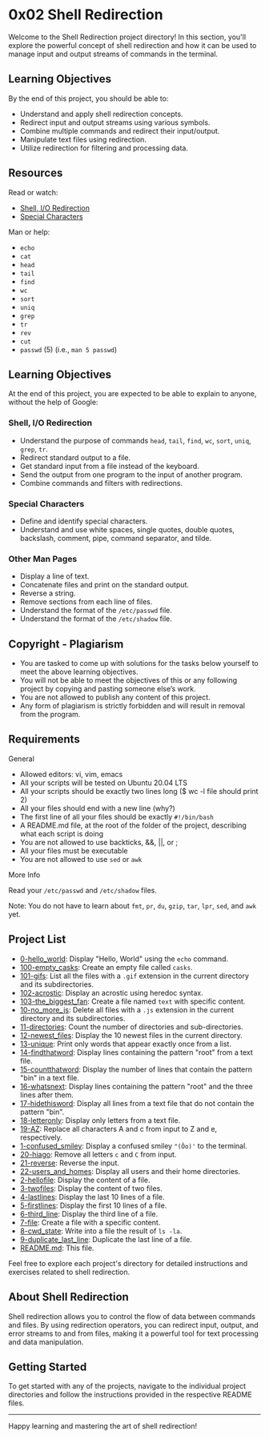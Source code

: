 # 0x02 Shell Redirection

Welcome to the Shell Redirection project directory! In this section, you'll explore the powerful concept of shell redirection and how it can be used to manage input and output streams of commands in the terminal.

## Learning Objectives

By the end of this project, you should be able to:

- Understand and apply shell redirection concepts.
- Redirect input and output streams using various symbols.
- Combine multiple commands and redirect their input/output.
- Manipulate text files using redirection.
- Utilize redirection for filtering and processing data.

## Resources

Read or watch:

- [Shell, I/O Redirection](http://linuxcommand.org/lc3_lts0070.php)
- [Special Characters](http://linuxcommand.org/lc3_lts0080.php)

Man or help:

- `echo`
- `cat`
- `head`
- `tail`
- `find`
- `wc`
- `sort`
- `uniq`
- `grep`
- `tr`
- `rev`
- `cut`
- `passwd` (5) (i.e., `man 5 passwd`)

## Learning Objectives

At the end of this project, you are expected to be able to explain to anyone, without the help of Google:

### Shell, I/O Redirection

- Understand the purpose of commands `head`, `tail`, `find`, `wc`, `sort`, `uniq`, `grep`, `tr`.
- Redirect standard output to a file.
- Get standard input from a file instead of the keyboard.
- Send the output from one program to the input of another program.
- Combine commands and filters with redirections.

### Special Characters

- Define and identify special characters.
- Understand and use white spaces, single quotes, double quotes, backslash, comment, pipe, command separator, and tilde.

### Other Man Pages

- Display a line of text.
- Concatenate files and print on the standard output.
- Reverse a string.
- Remove sections from each line of files.
- Understand the format of the `/etc/passwd` file.
- Understand the format of the `/etc/shadow` file.

## Copyright - Plagiarism

- You are tasked to come up with solutions for the tasks below yourself to meet the above learning objectives.
- You will not be able to meet the objectives of this or any following project by copying and pasting someone else’s work.
- You are not allowed to publish any content of this project.
- Any form of plagiarism is strictly forbidden and will result in removal from the program.

## Requirements
General

- Allowed editors: vi, vim, emacs
- All your scripts will be tested on Ubuntu 20.04 LTS
- All your scripts should be exactly two lines long ($ wc -l file should print 2)
- All your files should end with a new line (why?)
- The first line of all your files should be exactly `#!/bin/bash`
- A README.md file, at the root of the folder of the project, describing what each script is doing
- You are not allowed to use backticks, &&, ||, or ;
- All your files must be executable
- You are not allowed to use `sed` or `awk`

More Info

Read your `/etc/passwd` and `/etc/shadow` files.

Note: You do not have to learn about `fmt`, `pr`, `du`, `gzip`, `tar`, `lpr`, `sed`, and `awk` yet.

## Project List

- [0-hello_world](./0-hello_world): Display "Hello, World" using the `echo` command.
- [100-empty_casks](./100-empty_casks): Create an empty file called `casks`.
- [101-gifs](./101-gifs): List all the files with a `.gif` extension in the current directory and its subdirectories.
- [102-acrostic](./102-acrostic): Display an acrostic using heredoc syntax.
- [103-the_biggest_fan](./103-the_biggest_fan): Create a file named `text` with specific content.
- [10-no_more_js](./10-no_more_js): Delete all files with a `.js` extension in the current directory and its subdirectories.
- [11-directories](./11-directories): Count the number of directories and sub-directories.
- [12-newest_files](./12-newest_files): Display the 10 newest files in the current directory.
- [13-unique](./13-unique): Print only words that appear exactly once from a list.
- [14-findthatword](./14-findthatword): Display lines containing the pattern "root" from a text file.
- [15-countthatword](./15-countthatword): Display the number of lines that contain the pattern "bin" in a text file.
- [16-whatsnext](./16-whatsnext): Display lines containing the pattern "root" and the three lines after them.
- [17-hidethisword](./17-hidethisword): Display all lines from a text file that do not contain the pattern "bin".
- [18-letteronly](./18-letteronly): Display only letters from a text file.
- [19-AZ](./19-AZ): Replace all characters A and c from input to Z and e, respectively.
- [1-confused_smiley](./1-confused_smiley): Display a confused smiley `"(Ôo)'` to the terminal.
- [20-hiago](./20-hiago): Remove all letters `c` and `C` from input.
- [21-reverse](./21-reverse): Reverse the input.
- [22-users_and_homes](./22-users_and_homes): Display all users and their home directories.
- [2-hellofile](./2-hellofile): Display the content of a file.
- [3-twofiles](./3-twofiles): Display the content of two files.
- [4-lastlines](./4-lastlines): Display the last 10 lines of a file.
- [5-firstlines](./5-firstlines): Display the first 10 lines of a file.
- [6-third_line](./6-third_line): Display the third line of a file.
- [7-file](./7-file): Create a file with a specific content.
- [8-cwd_state](./8-cwd_state): Write into a file the result of `ls -la`.
- [9-duplicate_last_line](./9-duplicate_last_line): Duplicate the last line of a file.
- [README.md](./README.md): This file.


Feel free to explore each project's directory for detailed instructions and exercises related to shell redirection.

## About Shell Redirection

Shell redirection allows you to control the flow of data between commands and files. By using redirection operators, you can redirect input, output, and error streams to and from files, making it a powerful tool for text processing and data manipulation.

## Getting Started

To get started with any of the projects, navigate to the individual project directories and follow the instructions provided in the respective README files.

---

Happy learning and mastering the art of shell redirection!
